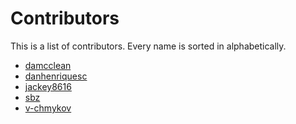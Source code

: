 # Contributors
This is a list of contributors.
Every name is sorted in alphabetically.

- [damcclean](https://github.com/damcclean)
- [danhenriquesc](https://github.com/danhenriquesc)
- [jackey8616](https://github.com/jackey8616)
- [sbz](https://github.com/sbz)
- [v-chmykov](https://github.com/v-chmykov)
